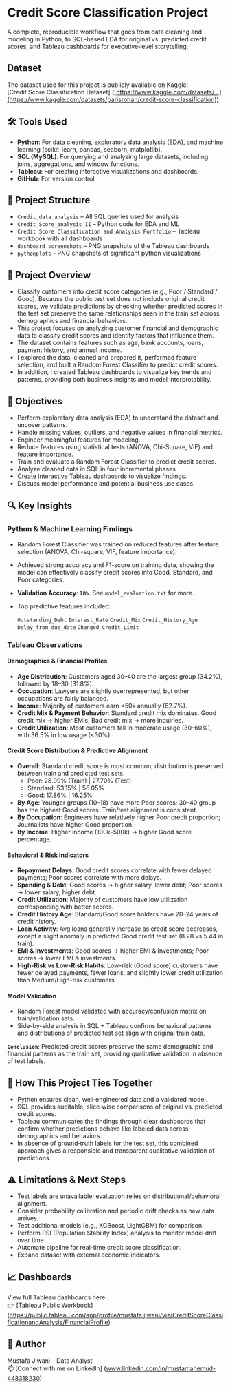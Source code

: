 # Credit Score Classification Project
A complete, reproducible workflow that goes from data cleaning and modeling in Python, to SQL-based EDA for original vs. predicted credit scores, and Tableau dashboards for executive‑level storytelling.

## Dataset
The dataset used for this project is publicly available on Kaggle:  
[Credit Score Classification Dataset] ([https://www.kaggle.com/datasets/...](https://www.kaggle.com/datasets/parisrohan/credit-score-classification))

## 🛠 Tools Used
- **Python**: For data cleaning, exploratory data analysis (EDA), and machine learning (scikit-learn, pandas, seaborn, matplotlib). 
- **SQL (MySQL)**: For querying and analyzing large datasets, including joins, aggregations, and window functions.
- **Tableau**: For creating interactive visualizations and dashboards.
- **GitHub**: For version control

## 📂 Project Structure
- `Credit_data_analysis` – All SQL queries used for analysis
- `Credit_Score_analysis_II` – Python code for EDA and ML
- `Credit Score Classification and Analysis Portfolio` – Tableau workbook with all dashboards
- `dashboard_screenshots` – PNG snapshots of the Tableau dashboards
- `pythonplots` - PNG snapshots of significant python visualizations

## 📌 Project Overview
- Classify customers into credit score categories (e.g., Poor / Standard / Good). Because the public test set does not include original credit scores, we validate predictions by checking whether predicted scores in the test set preserve the same relationships seen in the train set across demographics and financial behaviors.
- This project focuses on analyzing customer financial and demographic data to classify credit scores and identify factors that influence them.
- The dataset contains features such as age, bank accounts, loans, payment history, and annual income.
- I explored the data, cleaned and prepared it, performed feature selection, and built a Random Forest Classifier to predict credit scores.
- In addition, I created Tableau dashboards to visualize key trends and patterns, providing both business insights and model interpretability.

## 🎯 Objectives
- Perform exploratory data analysis (EDA) to understand the dataset and uncover patterns.
- Handle missing values, outliers, and negative values in financial metrics.
- Engineer meaningful features for modeling.
- Reduce features using statistical tests (ANOVA, Chi-Square, VIF) and feature importance.
- Train and evaluate a Random Forest Classifier to predict credit scores.
- Analyze cleaned data in SQL in four incremental phases.
- Create interactive Tableau dashboards to visualize findings.
- Discuss model performance and potential business use cases.

## 🔍 Key Insights
### Python & Machine Learning Findings

- Random Forest Classifier was trained on reduced features after feature selection (ANOVA, Chi-square, VIF, feature importance).
- Achieved strong accuracy and F1-score on training data, showing the model can effectively classify credit scores into Good, Standard, and Poor categories.
- **Validation Accuracy**: **`78%`**. See `model_evaluation.txt` for more.
- Top predictive features included:
  
  `Outstanding_Debt`
  `Interest_Rate`
  `Credit_Mix`
  `Credit_History_Age`
  `Delay_from_due_date`
  `Changed_Credit_Limit`

### Tableau Observations

#### Demographics & Financial Profiles
- **Age Distribution**: Customers aged 30–40 are the largest group (34.2%), followed by 18–30 (31.8%).
- **Occupation**: Lawyers are slightly overrepresented, but other occupations are fairly balanced.
- **Income**: Majority of customers earn <50k annually (62.7%).
- **Credit Mix & Payment Behavior**: Standard credit mix dominates. Good credit mix → higher EMIs; Bad credit mix → more inquiries.
- **Credit Utilization**: Most customers fall in moderate usage (30–60%), with 36.5% in low usage (<30%).

#### Credit Score Distribution & Predictive Alignment
- **Overall**: Standard credit score is most common; distribution is preserved between train and predicted test sets.
    - Poor: 28.99% (Train) | 27.70% (Test)
    - Standard: 53.15% | 56.05%
    - Good: 17.86% | 16.25%
- **By Age**: Younger groups (10–18) have more Poor scores; 30–40 group has the highest Good scores. Train/test alignment is consistent.
- **By Occupation**: Engineers have relatively higher Poor credit proportion; Journalists have higher Good proportion.
- **By Income**: Higher income (100k–500k) → higher Good score percentage.

#### Behavioral & Risk Indicators
- **Repayment Delays**: Good credit scores correlate with fewer delayed payments; Poor scores correlate with more delays.
- **Spending & Debt**: Good scores → higher salary, lower debt; Poor scores → lower salary, higher debt.
- **Credit Utilization**: Majority of customers have low utilization corresponding with better scores.
- **Credit History Age**: Standard/Good score holders have 20–24 years of credit history.
- **Loan Activity**: Avg loans generally increase as credit score decreases, except a slight anomaly in predicted Good credit test set (8.28 vs 5.44 in train).
- **EMI & Investments**: Good scores → higher EMI & investments; Poor scores → lower EMI & investments.
- **High-Risk vs Low-Risk Habits**: Low-risk (Good score) customers have fewer delayed payments, fewer loans, and slightly lower credit utilization than Medium/High-risk customers.

#### Model Validation
- Random Forest model validated with accuracy/confusion matrix on train/validation sets.
- Side-by-side analysis in SQL + Tableau confirms behavioral patterns and distributions of predicted test set align with original train data.

**`Conclusion`**: Predicted credit scores preserve the same demographic and financial patterns as the train set, providing qualitative validation in absence of test labels.

## 🧩 How This Project Ties Together
- Python ensures clean, well‑engineered data and a validated model.
- SQL provides auditable, slice‑wise comparisons of original vs. predicted credit scores.
- Tableau communicates the findings through clear dashboards that confirm whether predictions behave like labeled data across demographics and behaviors.
- In absence of ground‑truth labels for the test set, this combined approach gives a responsible and transparent qualitative validation of predictions.

## ⚠️ Limitations & Next Steps
- Test labels are unavailable; evaluation relies on distributional/behavioral alignment.
- Consider probability calibration and periodic drift checks as new data arrives.
- Test additional models (e.g., XGBoost, LightGBM) for comparison.
- Perform PSI (Population Stability Index) analysis to monitor model drift over time.
- Automate pipeline for real-time credit score classification.
- Expand dataset with external economic indicators.

## 📈 Dashboards
View full Tableau dashboards here:  
👉 [Tableau Public Workbook] (https://public.tableau.com/app/profile/mustafa.jiwani/viz/CreditScoreClassificationandAnalysis/FinancialProfile)

## 👤 Author
Mustafa Jiwani – Data Analyst  
📫 [Connect with me on LinkedIn] (www.linkedin.com/in/mustamahemud-448318230)
 
